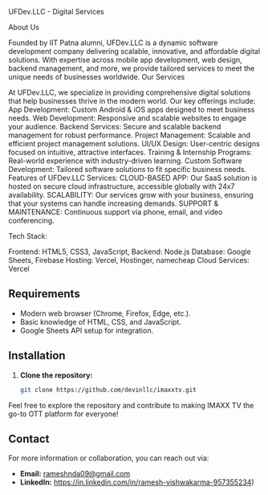UFDev.LLC - Digital Services

About Us

Founded by IIT Patna alumni, UFDev.LLC is a dynamic software development company delivering scalable, innovative, and affordable digital solutions. With expertise across mobile app development, web design, backend management, and more, we provide tailored services to meet the unique needs of businesses worldwide.
Our Services

At UFDev.LLC, we specialize in providing comprehensive digital solutions that help businesses thrive in the modern world. Our key offerings include:
App Development: Custom Android & iOS apps designed to meet business needs.
Web Development: Responsive and scalable websites to engage your audience.
Backend Services: Secure and scalable backend management for robust performance.
Project Management: Scalable and efficient project management solutions.
UI/UX Design: User-centric designs focused on intuitive, attractive interfaces.
Training & Internship Programs: Real-world experience with industry-driven learning.
Custom Software Development: Tailored software solutions to fit specific business needs.
Features of UFDev.LLC Services:
CLOUD-BASED APP: Our SaaS solution is hosted on secure cloud infrastructure, accessible globally with 24x7 availability.
SCALABILITY: Our services grow with your business, ensuring that your systems can handle increasing demands.
SUPPORT & MAINTENANCE: Continuous support via phone, email, and video conferencing.


Tech Stack:

Frontend: HTML5, CSS3, JavaScript,
Backend: Node.js
Database: Google Sheets, Firebase
Hosting: Vercel, Hostinger, namecheap
Cloud Services: Vercel


## Requirements

- Modern web browser (Chrome, Firefox, Edge, etc.).
- Basic knowledge of HTML, CSS, and JavaScript.
- Google Sheets API setup for integration.

## Installation

1. **Clone the repository:**

   ```bash
   git clone https://github.com/devinllc/imaxxtv.git
Feel free to explore the repository and contribute to making IMAXX TV the go-to OTT platform for everyone!

## Contact
For more information or collaboration, you can reach out via:
- **Email:** rameshnda09@gmail.com
- **LinkedIn:**  https://in.linkedin.com/in/ramesh-vishwakarma-957355234)
